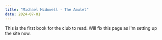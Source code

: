 ```yaml
---
title: "Michael Mcdowell - The Amulet"
date: 2024-07-01
---
```


This is the first book for the club to read. Will fix this page as I'm setting up the site now.
